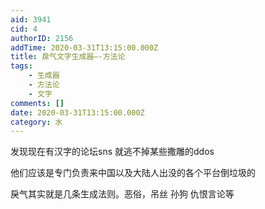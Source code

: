 ```yaml
---
aid: 3941
cid: 4
authorID: 2156
addTime: 2020-03-31T13:15:00.000Z
title: 戾气文字生成器—-方法论
tags:
    - 生成器
    - 方法论
    - 文字
comments: []
date: 2020-03-31T13:15:00.000Z
category: 水
---
```


发现现在有汉字的论坛sns 就逃不掉某些撒雕的ddos

他们应该是专门负责来中国以及大陆人出没的各个平台倒垃圾的

戾气其实就是几条生成法则。恶俗，吊丝 孙狗 仇恨言论等
